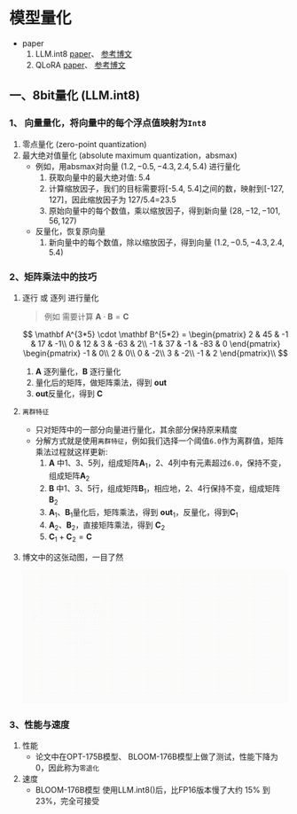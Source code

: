 # 模型量化

- paper
    1. LLM.int8 [paper](https://arxiv.org/abs/2208.07339)、 [参考博文](https://huggingface.co/blog/zh/hf-bitsandbytes-integration)
    2. QLoRA [paper](https://arxiv.org/abs/2305.14314)、 [参考博文](https://huggingface.co/blog/4bit-transformers-bitsandbytes)

## 一、8bit量化 (LLM.int8)

### 1、 向量量化，将向量中的每个浮点值映射为`Int8`
1. 零点量化 (zero-point quantization)
2. 最大绝对值量化 (absolute maximum quantization，absmax)
    - 例如，用absmax对向量 $(1.2, -0.5, -4.3, 2.4, 5.4)$ 进行量化
        1. 获取向量中的最大绝对值: 5.4
        2. 计算缩放因子，我们的目标需要将[-5.4, 5.4]之间的数，映射到[-127, 127]，因此缩放因子为 127/5.4=23.5
        3. 原始向量中的每个数值，乘以缩放因子，得到新向量 $(28, -12, -101, 56, 127)$
    - 反量化，恢复原向量
        1. 新向量中的每个数值，除以缩放因子，得到向量 $(1.2, -0.5, -4.3, 2.4, 5.4)$
### 2、矩阵乘法中的技巧
1. 逐行 或 逐列 进行量化
    > 例如 需要计算 $\mathbf A \cdot \mathbf B = \mathbf C$

    $$
    \mathbf A^{3*5} \cdot \mathbf B^{5*2} = 
    \begin{pmatrix}
        2 & 45 & -1 & 17 & -1\\
        0 & 12 & 3 & -63 & 2\\
        -1 & 37 & -1 & -83 & 0
    \end{pmatrix}
    \begin{pmatrix}
        -1 & 0\\
        2 & 0\\
        0 & -2\\
        3 & -2\\
        -1 & 2
    \end{pmatrix}\\
    $$

    1. $\mathbf A$ 逐列量化，$\mathbf B$ 逐行量化
    2. 量化后的矩阵，做矩阵乘法，得到 $\mathbf {out}$
    3. $\mathbf {out}$反量化，得到 $\mathbf C$
2. `离群特征`
    - 只对矩阵中的一部分向量进行量化，其余部分保持原来精度
    - 分解方式就是使用`离群特征`，例如我们选择一个阈值`6.0`作为离群值，矩阵乘法过程就这样更新:
        1. $\mathbf A$ 中1、3、5列，组成矩阵$\mathbf A_1$，2、4列中有元素超过`6.0`，保持不变，组成矩阵$\mathbf A_2$
        2. $\mathbf B$ 中1、3、5行，组成矩阵$\mathbf B_1$，相应地，2、4行保持不变，组成矩阵$\mathbf B_2$
        3. $\mathbf A_1$、$\mathbf B_1$量化后，矩阵乘法，得到 $\mathbf {out}_1$，反量化，得到$\mathbf C_1$
        4. $\mathbf A_2$、$\mathbf B_2$，直接矩阵乘法，得到 $\mathbf C_2$
        5. $\mathbf C_1 + \mathbf C_2 = \mathbf C$

3. 博文中的这张动图，一目了然

    ![Mixed-int8.gif](jpgs/Mixed-int8.gif) 

### 3、性能与速度
1. 性能
    - 论文中在OPT-175B模型、 BLOOM-176B模型上做了测试，性能下降为0，因此称为`零退化`
2. 速度
    - BLOOM-176B模型 使用LLM.int8()后，比FP16版本慢了大约 15% 到 23%，完全可接受
